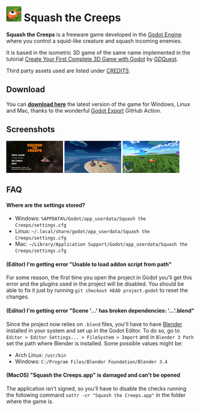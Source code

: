 # <img src="assets/icon.png" width="40px" height="40px"/> Squash the Creeps 

**Squash the Creeps** is a freeware game developed in the [Godot Engine](https://godotengine.org/) where you control a squid-like creature and squash incoming enemies.

It is based in the isometric 3D game of the same name implemented in the tutorial [Create Your First Complete 3D Game with Godot](https://youtu.be/YiE9tcoCfhE) by [GDQuest](https://www.gdquest.com/).

Third party assets used are listed under [CREDITS](repo/CREDITS.md).

## Download

You can **[download here](https://github.com/telmotrooper/squash-the-creeps/releases/latest)** the latest version of the game for Windows, Linux and Mac, thanks to the wonderful [Godot Export](https://github.com/firebelley/godot-export) GitHub Action.

## Screenshots

<p float="left">
<img src="repo/screenshot_menu.jpg" width="30%" />
<img src="repo/screenshot_ingame.jpg" width="30%" />
<img src="repo/screenshot_ingame2.jpg" width="30%" />
</p>

## FAQ

#### **Where are the settings stored?**

* Windows: `%APPDATA%/Godot/app_userdata/Squash the Creeps/settings.cfg`
* Linux: `~/.local/share/godot/app_userdata/Squash the Creeps/settings.cfg`
* Mac: `~/Library/Application Support/Godot/app_userdata/Squash the Creeps/settings.cfg`

#### **(Editor) I'm getting error "Unable to load addon script from path"**
For some reason, the first time you open the project in Godot you'll get this error and the plugins used in the project will be disabled. You should be able to fix it just by running `git checkout HEAD project.godot` to reset the changes.

#### **(Editor) I'm getting error "Scene '...' has broken dependencies: '...'.blend"**
Since the project now relies on `.blend` files, you'll have to have [Blender](https://www.blender.org/) installed in your system and set up in the Godot Editor. To do so, go to `Editor > Editor Settings... > FileSystem > Import` and in `Blender 3 Path` set the path where Blender is installed. Some possible values might be:
* Arch Linux: `/usr/bin`
* Windows: `C:/Program Files/Blender Foundation/Blender 3.4`

#### **(MacOS) "Squash the Creeps.app" is damaged and can't be opened**

The application isn't signed, so you'll have to disable the checks running the following command `xattr -cr "Squash the Creeps.app"` in the folder where the game is.
